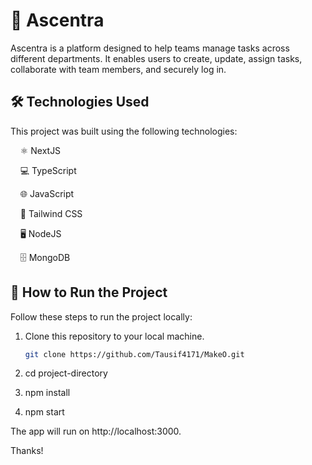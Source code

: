 # 🌟 Ascentra

Ascentra is a platform designed to help teams manage tasks across different departments. It enables users to create, update, assign tasks, collaborate with team members, and securely log in.

## 🛠️ Technologies Used

This project was built using the following technologies:

&nbsp;&nbsp;&nbsp; ⚛️ NextJS

&nbsp;&nbsp;&nbsp; 💻 TypeScript

&nbsp;&nbsp;&nbsp; 🌐 JavaScript

&nbsp;&nbsp;&nbsp; 🎨 Tailwind CSS

&nbsp;&nbsp;&nbsp; 🖥️ NodeJS

&nbsp;&nbsp;&nbsp; 🗄️ MongoDB

## 🚀 How to Run the Project

Follow these steps to run the project locally:

1. Clone this repository to your local machine.
   ```bash
   git clone https://github.com/Tausif4171/MakeO.git
   
2. cd project-directory
  
3. npm install
  
4. npm start

The app will run on http://localhost:3000.

Thanks!
